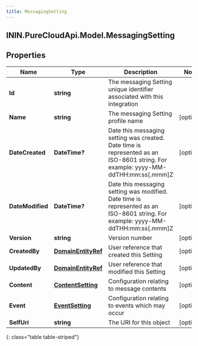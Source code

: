```yaml
---
title: MessagingSetting
---
```

## ININ.PureCloudApi.Model.MessagingSetting

## Properties

|Name | Type | Description | Notes|
|------------ | ------------- | ------------- | -------------|
| **Id** | **string** | The messaging Setting unique identifier associated with this integration | |
| **Name** | **string** | The messaging Setting profile name | [optional] |
| **DateCreated** | **DateTime?** | Date this messaging setting was created. Date time is represented as an ISO-8601 string. For example: yyyy-MM-ddTHH:mm:ss[.mmm]Z | [optional] |
| **DateModified** | **DateTime?** | Date this messaging setting was modified. Date time is represented as an ISO-8601 string. For example: yyyy-MM-ddTHH:mm:ss[.mmm]Z | [optional] |
| **Version** | **string** | Version number | [optional] |
| **CreatedBy** | [**DomainEntityRef**](DomainEntityRef.html) | User reference that created this Setting | [optional] |
| **UpdatedBy** | [**DomainEntityRef**](DomainEntityRef.html) | User reference that modified this Setting | [optional] |
| **Content** | [**ContentSetting**](ContentSetting.html) | Configuration relating to message contents | [optional] |
| **Event** | [**EventSetting**](EventSetting.html) | Configuration relating to events which may occur | [optional] |
| **SelfUri** | **string** | The URI for this object | [optional] |
{: class="table table-striped"}


